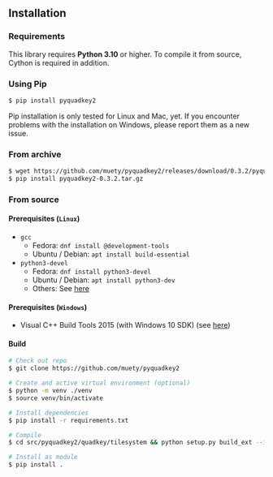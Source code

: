 ## Installation
### Requirements

This library requires **Python 3.10** or higher. To compile it from source, Cython is required in addition.

### Using Pip
```bash
$ pip install pyquadkey2
```

Pip installation is only tested for Linux and Mac, yet. If you encounter problems with the installation on Windows, please report them as a new issue.

### From archive
```bash
$ wget https://github.com/muety/pyquadkey2/releases/download/0.3.2/pyquadkey2-0.3.2.tar.gz
$ pip install pyquadkey2-0.3.2.tar.gz
```

### From source
#### Prerequisites (`Linux`)
* `gcc`
    * Fedora: `dnf install @development-tools`
    * Ubuntu / Debian: `apt install build-essential`
* `python3-devel`
    * Fedora: `dnf install python3-devel`
    * Ubuntu / Debian: `apt install python3-dev`
    * Others: See [here](https://stackoverflow.com/questions/21530577/fatal-error-python-h-no-such-file-or-directory/21530768#21530768)

#### Prerequisites (`Windows`)
* Visual C++ Build Tools 2015 (with Windows 10 SDK) (see [here](https://devblogs.microsoft.com/python/unable-to-find-vcvarsall-bat/#i-need-a-package-that-has-no-wheel-what-can-i-do))

#### Build
```bash
# Check out repo
$ git clone https://github.com/muety/pyquadkey2

# Create and active virtual environment (optional)
$ python -m venv ./venv
$ source venv/bin/activate

# Install dependencies
$ pip install -r requirements.txt

# Compile
$ cd src/pyquadkey2/quadkey/tilesystem && python setup.py build_ext --inplace && cd ../../../..

# Install as module
$ pip install .
```